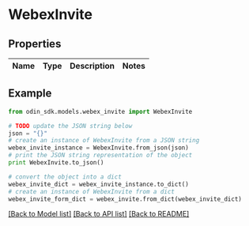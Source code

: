 # WebexInvite


## Properties

Name | Type | Description | Notes
------------ | ------------- | ------------- | -------------

## Example

```python
from odin_sdk.models.webex_invite import WebexInvite

# TODO update the JSON string below
json = "{}"
# create an instance of WebexInvite from a JSON string
webex_invite_instance = WebexInvite.from_json(json)
# print the JSON string representation of the object
print WebexInvite.to_json()

# convert the object into a dict
webex_invite_dict = webex_invite_instance.to_dict()
# create an instance of WebexInvite from a dict
webex_invite_form_dict = webex_invite.from_dict(webex_invite_dict)
```
[[Back to Model list]](../README.md#documentation-for-models) [[Back to API list]](../README.md#documentation-for-api-endpoints) [[Back to README]](../README.md)


